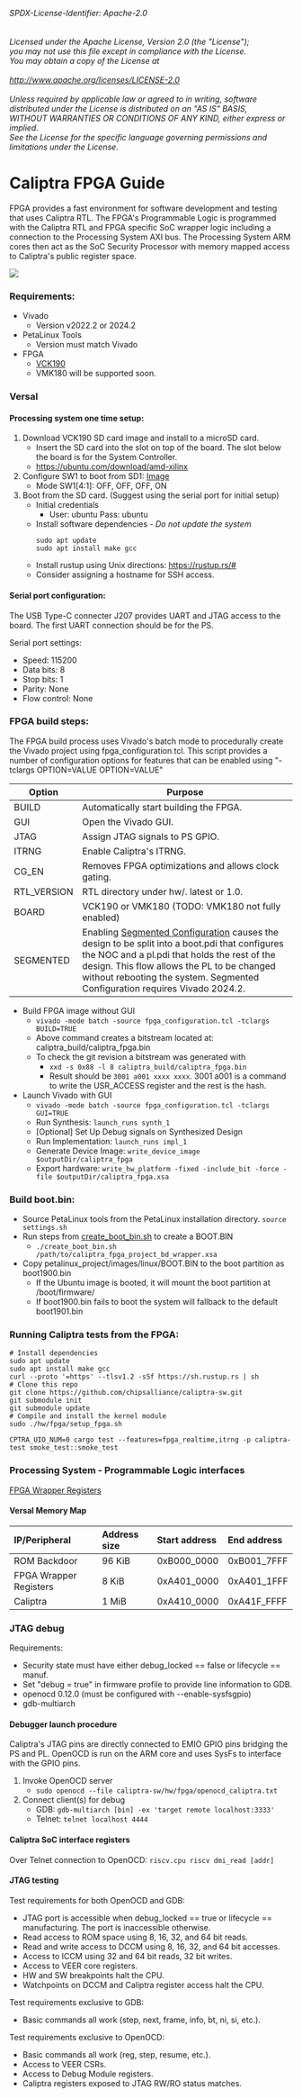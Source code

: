 _*SPDX-License-Identifier: Apache-2.0<BR>
<BR>
<BR>
Licensed under the Apache License, Version 2.0 (the "License");<BR>
you may not use this file except in compliance with the License.<BR>
You may obtain a copy of the License at<BR>
<BR>
http://www.apache.org/licenses/LICENSE-2.0 <BR>
<BR>
Unless required by applicable law or agreed to in writing, software<BR>
distributed under the License is distributed on an "AS IS" BASIS,<BR>
WITHOUT WARRANTIES OR CONDITIONS OF ANY KIND, either express or implied.<BR>
See the License for the specific language governing permissions and<BR>
limitations under the License.*_<BR>

# **Caliptra FPGA Guide** #
FPGA provides a fast environment for software development and testing that uses Caliptra RTL.
The FPGA's Programmable Logic is programmed with the Caliptra RTL and FPGA specific SoC wrapper logic including a connection to the Processing System AXI bus.
The Processing System ARM cores then act as the SoC Security Processor with memory mapped access to Caliptra's public register space.

![](./images/fpga_module_diagram.svg)

### Requirements: ###
 - Vivado
   - Version v2022.2 or 2024.2
 - PetaLinux Tools
   - Version must match Vivado
 - FPGA
   - [VCK190](https://www.xilinx.com/products/boards-and-kits/vck190.html)
   - VMK180 will be supported soon.

### Versal ###
#### Processing system one time setup: ####
1. Download VCK190 SD card image and install to a microSD card.
   - Insert the SD card into the slot on top of the board. The slot below the board is for the System Controller.
   - https://ubuntu.com/download/amd-xilinx
1. Configure SW1 to boot from SD1: [Image](./images/versal_boot_switch.jpg)
   - Mode SW1[4:1]: OFF, OFF, OFF, ON
1. Boot from the SD card. (Suggest using the serial port for initial setup)
   - Initial credentials
     - User: ubuntu Pass: ubuntu
   - Install software dependencies - *Do not update the system*
     ```shell
     sudo apt update
     sudo apt install make gcc
     ```
   - Install rustup using Unix directions: https://rustup.rs/#
   - Consider assigning a hostname for SSH access.

#### Serial port configuration: ####
The USB Type-C connecter J207 provides UART and JTAG access to the board. The first UART connection should be for the PS.

Serial port settings:
 - Speed: 115200
 - Data bits: 8
 - Stop bits: 1
 - Parity: None
 - Flow control: None

### FPGA build steps: ###
The FPGA build process uses Vivado's batch mode to procedurally create the Vivado project using fpga_configuration.tcl.
This script provides a number of configuration options for features that can be enabled using "-tclargs OPTION=VALUE OPTION=VALUE"

| Option      | Purpose
| ------      | -------
| BUILD       | Automatically start building the FPGA.
| GUI         | Open the Vivado GUI.
| JTAG        | Assign JTAG signals to PS GPIO.
| ITRNG       | Enable Caliptra's ITRNG.
| CG_EN       | Removes FPGA optimizations and allows clock gating.
| RTL_VERSION | RTL directory under hw/. latest or 1.0.
| BOARD       | VCK190 or VMK180 (TODO: VMK180 not fully enabled)
| SEGMENTED   | Enabling [Segmented Configuration](https://github.com/Xilinx/Vivado-Design-Tutorials/tree/2024.2/Versal/Boot_and_Config/Segmented_Configuration) causes the design to be split into a boot.pdi that configures the NOC and a pl.pdi that holds the rest of the design. This flow allows the PL to be changed without rebooting the system. Segmented Configuration requires Vivado 2024.2.

 - Build FPGA image without GUI
    - `vivado -mode batch -source fpga_configuration.tcl -tclargs BUILD=TRUE`
    - Above command creates a bitstream located at: caliptra_build/caliptra_fpga.bin
    - To check the git revision a bitstream was generated with
      - `xxd -s 0x88 -l 8 caliptra_build/caliptra_fpga.bin`
      - Result should be `3001 a001 xxxx xxxx`. 3001 a001 is a command to write the USR_ACCESS register and the rest is the hash.
 - Launch Vivado with GUI
    - `vivado -mode batch -source fpga_configuration.tcl -tclargs GUI=TRUE`
    - Run Synthesis: `launch_runs synth_1`
    - [Optional] Set Up Debug signals on Synthesized Design
    - Run Implementation: `launch_runs impl_1`
    - Generate Device Image: `write_device_image $outputDir/caliptra_fpga`
    - Export hardware: `write_hw_platform -fixed -include_bit -force -file $outputDir/caliptra_fpga.xsa`

### Build boot.bin: ###
 - Source PetaLinux tools from the PetaLinux installation directory.
   `source settings.sh`
 - Run steps from [create_boot_bin.sh](create_boot_bin.sh) to create a BOOT.BIN
   - `./create_boot_bin.sh /path/to/caliptra_fpga_project_bd_wrapper.xsa`
 - Copy petalinux_project/images/linux/BOOT.BIN to the boot partition as boot1900.bin
   - If the Ubuntu image is booted, it will mount the boot partition at /boot/firmware/
   - If boot1900.bin fails to boot the system will fallback to the default boot1901.bin

### Running Caliptra tests from the FPGA: ###
```shell
# Install dependencies
sudo apt update
sudo apt install make gcc
curl --proto '=https' --tlsv1.2 -sSf https://sh.rustup.rs | sh
# Clone this repo
git clone https://github.com/chipsalliance/caliptra-sw.git
git submodule init
git submodule update
# Compile and install the kernel module
sudo ./hw/fpga/setup_fpga.sh

CPTRA_UIO_NUM=0 cargo test --features=fpga_realtime,itrng -p caliptra-test smoke_test::smoke_test
```

### Processing System - Programmable Logic interfaces ###
[FPGA Wrapper Registers](fpga_wrapper_regs.md)

#### Versal Memory Map ####
| IP/Peripheral                       | Address size | Start address | End address |
| :---------------------------------- | :----------- | :------------ | :---------- |
| ROM Backdoor                        | 96 KiB       | 0xB000_0000   | 0xB001_7FFF |
| FPGA Wrapper Registers              | 8 KiB        | 0xA401_0000   | 0xA401_1FFF |
| Caliptra                            | 1 MiB        | 0xA410_0000   | 0xA41F_FFFF |

### JTAG debug
Requirements:
- Security state must have either debug_locked == false or lifecycle == manuf.
- Set "debug = true" in firmware profile to provide line information to GDB.
- openocd 0.12.0 (must be configured with --enable-sysfsgpio)
- gdb-multiarch

#### Debugger launch procedure ####
Caliptra's JTAG pins are directly connected to EMIO GPIO pins bridging the PS and PL. OpenOCD is run on the ARM core and uses SysFs to interface with the GPIO pins.
1. Invoke OpenOCD server
    - `sudo openocd --file caliptra-sw/hw/fpga/openocd_caliptra.txt`
1. Connect client(s) for debug
    - GDB: `gdb-multiarch [bin] -ex 'target remote localhost:3333'`
    - Telnet: `telnet localhost 4444`

#### Caliptra SoC interface registers ####
Over Telnet connection to OpenOCD: `riscv.cpu riscv dmi_read [addr]`

#### JTAG testing ####
Test requirements for both OpenOCD and GDB:
- JTAG port is accessible when debug_locked == true or lifecycle == manufacturing. The port is inaccessible otherwise.
- Read access to ROM space using 8, 16, 32, and 64 bit reads.
- Read and write access to DCCM using 8, 16, 32, and 64 bit accesses.
- Access to ICCM using 32 and 64 bit reads, 32 bit writes.
- Access to VEER core registers.
- HW and SW breakpoints halt the CPU.
- Watchpoints on DCCM and Caliptra register access halt the CPU.
 
Test requirements exclusive to GDB:
- Basic commands all work (step, next, frame, info, bt, ni, si, etc.).
 
Test requirements exclusive to OpenOCD:
- Basic commands all work (reg, step, resume, etc.).
- Access to VEER CSRs.
- Access to Debug Module registers.
- Caliptra registers exposed to JTAG RW/RO status matches.

